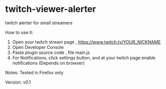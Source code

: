 # twitch-viewer-alerter
twitch alerter for small streamers

How to use it:

1. Open your twitch stream page , https://www.twitch.tv/YOUR_NICKNAME
2. Open Developer Console
3. Paste plugin source code , file main.js
4. For Notifications, click settings button, and at your twitch page enable notifications (Depends on browser)

Notes: Tested in Firefox only 

Version: v0.1
